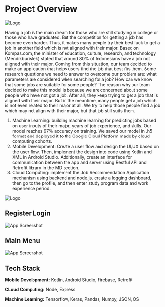 
# Project Overview
![Logo](https://i.ibb.co/Z8sNHmK/Group-25.png)

Having a job is the main dream for those who are still studying in college or those who have graduated. But the competition for getting a job has become even harder. Thus, it makes many people try their best luck to get a job in another field which is not aligned with their major. Based on Kompas.com, the minister of education, culture, research, and technology (Mendikburistek) stated that around 80% of Indonesians have a job not aligned with their major. Coming from this situation, our team decided to make an application that helps users find the job that best fits them. Some research questions we need to answer to overcome our problem are: what parameters are considered when searching for a job? How can we know that some jobs are suitable for some people? The reason why our team decided to make this model is because we are concerned about some people who have not got a job. After all, they keep trying to get a job that is aligned with their major. But in the meantime, many people get a job which is not even related to their major at all. We try to help those people find a job which may not align with their major, but that job still suits them.

1. Machine Learning: building machine learning for predicting jobs based on user inputs of their major, years of job experience, and skills. Our model reaches 97% accuracy on training. We saved our model in .h5 format and deployed it to the Google Cloud Platform made by cloud computing cohorts.
2. Mobile Development: Create a user flow and design the UI/UX based on the user flow. Then, implement the design into code using Kotlin and XML in Android Studio. Additionally, create an interface for communication between the app and server using Restful API and Retrofit library in the MD section.
3. Cloud Computing: implement the Job Recommendation Application mechanism using backend and node.js. create a logging dashboard, then go to the profile, and then enter study program data and work experience period. 



![Logo](https://i.ibb.co/r0Jy3mv/JobMatch.png)


## Register Login

![App Screenshot](https://i.ibb.co/sQvwnMw/Register-Login.png)

## Main Menu

![App Screenshot](https://i.ibb.co/hd7g6PC/Main-Menu.png)







## Tech Stack

**Mobile Development:**  Kotlin, Android Studio, Firebase, Retrofit

**CLoud Computing:** Node, Express

**Machine Learning:**  Tensorflow, Keras, Pandas, Numpy, JSON, OS

